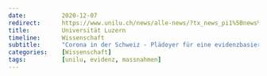```yaml
---
date:          2020-12-07
redirect:      https://www.unilu.ch/news/alle-news/?tx_news_pi1%5Bnews%5D=5553&tx_news_pi1%5Bcontroller%5D=News&tx_news_pi1%5Baction%5D=detail&cHash=3a32aefe50c73284d240cbb25745887c
title:         Universität Luzern
timeline:      Wissenschaft
subtitle:      "Corona in der Schweiz - Plädoyer für eine evidenzbasierte Pandemiepolitik"
categories:    [Wissenschaft]
tags:          [unilu, evidenz, massnahmen]
---
```

